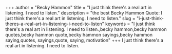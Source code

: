 +++
author = "Becky Hammon"
title = "I just think there's a real art in listening. I need to listen."
description = "the best Becky Hammon Quote: I just think there's a real art in listening. I need to listen."
slug = "i-just-think-theres-a-real-art-in-listening-i-need-to-listen"
keywords = "I just think there's a real art in listening. I need to listen.,becky hammon,becky hammon quotes,becky hammon quote,becky hammon sayings,becky hammon saying,quotes, sayings,quote, saying, motivation"
+++
I just think there's a real art in listening. I need to listen.
